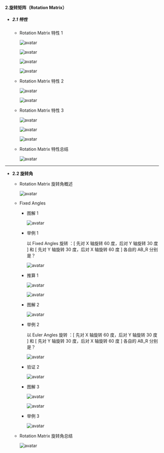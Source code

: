 #### 2.旋转矩阵（Rotation Matrix）

* ##### 2.1 特性

  * Rotation Matrix 特性 1

    ![avatar](./images/u21_Rotation_Matrix_1.png)

    ![avatar](./images/u21_Rotation_Matrix_2.png)

    ![avatar](./images/u21_Rotation_Matrix_3.png)

    ![avatar](./images/u21_Rotation_Matrix_4.png)

  * Rotation Matrix 特性 2

    ![avatar](./images/u21_Rotation_Matrix_5.png)

    ![avatar](./images/u21_Rotation_Matrix_6.png)

  * Rotation Matrix 特性 3

    ![avatar](./images/u21_Rotation_Matrix_7.png)

    ![avatar](./images/u21_Rotation_Matrix_8.png)

    ![avatar](./images/u21_Rotation_Matrix_9.png)

  * Rotation Matrix 特性总结

    ![avatar](./images/u21_Rotation_Matrix_10.png)

---

* **2.2 旋转角**
  * Rotation Matrix 旋转角概述

    ![avatar](./images/u22_Rotation_Matrix_1.png)

  * Fixed Angles

    * 图解 1

      ![avatar](./images/u22_Rotation_Matrix_2.png)

    * 举例 1

      以 Fixed Angles 旋转 ：[ 先对 X 轴旋转 60 度，后对 Y 轴旋转 30 度 ] 和 [ 先对 Y 轴旋转 30 度，后对 X 轴旋转 60 度 ] 各自的 AB_R 分别是？

      ![avatar](./images/u22_Rotation_Matrix_3.png)

    * 推算 1

      ![avatar](./images/u22_Rotation_Matrix_4.png)

      ![avatar](./images/u22_Rotation_Matrix_5.png)

    * 图解 2

      ![avatar](./images/u22_Rotation_Matrix_6.png)

    * 举例 2

      以 Euler Angles 旋转 ：[ 先对 X 轴旋转 60 度，后对 Y 轴旋转 30 度 ] 和 [ 先对 Y 轴旋转 30 度，后对 X 轴旋转 60 度 ] 各自的 AB_R 分别是？

      ![avatar](./images/u22_Rotation_Matrix_7.png)

    * 验证 2

      ![avatar](./images/u22_Rotation_Matrix_8.png)

    * 图解 3

      ![avatar](./images/u22_Rotation_Matrix_9.png)

      ![avatar](./images/u22_Rotation_Matrix_10.png)

    * 举例 3

      ![avatar](./images/u22_Rotation_Matrix_11.png)

  * Rotation Matrix 旋转角总结

    ![avatar](./images/u22_Rotation_Matrix_12.png)

